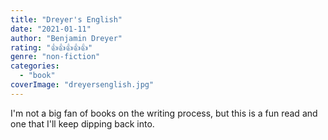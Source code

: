 ```yaml
---
title: "Dreyer's English"
date: "2021-01-11"
author: "Benjamin Dreyer"
rating: "👍👍👍👍👍"
genre: "non-fiction"
categories: 
  - "book"
coverImage: "dreyersenglish.jpg"
---
```


I'm not a big fan of books on the writing process, but this is a fun read and one that I'll keep dipping back into.
